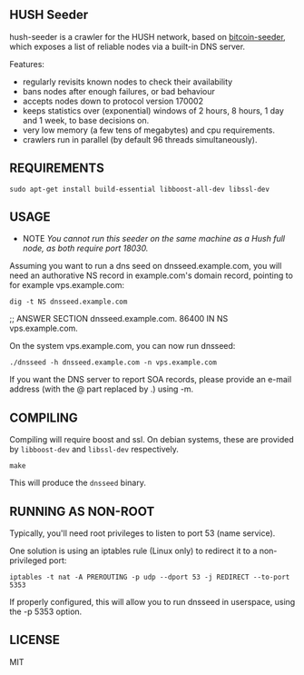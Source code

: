 ## HUSH Seeder


hush-seeder is a crawler for the HUSH network, based on [bitcoin-seeder](https://github.com/sipa/bitcoin-seeder),  which exposes a list
of reliable nodes via a built-in DNS server.

Features:
* regularly revisits known nodes to check their availability
* bans nodes after enough failures, or bad behaviour
* accepts nodes down to protocol version 170002
* keeps statistics over (exponential) windows of 2 hours, 8 hours,
  1 day and 1 week, to base decisions on.
* very low memory (a few tens of megabytes) and cpu requirements.
* crawlers run in parallel (by default 96 threads simultaneously).

## REQUIREMENTS


	sudo apt-get install build-essential libboost-all-dev libssl-dev

## USAGE

* NOTE *You cannot run this seeder on the same machine as a Hush full
node, as both require port 18030.*

Assuming you want to run a dns seed on dnsseed.example.com, you will
need an authorative NS record in example.com's domain record, pointing
to for example vps.example.com:

	dig -t NS dnsseed.example.com

;; ANSWER SECTION
dnsseed.example.com.   86400    IN      NS     vps.example.com.

On the system vps.example.com, you can now run dnsseed:

	./dnsseed -h dnsseed.example.com -n vps.example.com

If you want the DNS server to report SOA records, please provide an
e-mail address (with the @ part replaced by .) using -m.

## COMPILING

Compiling will require boost and ssl.  On debian systems, these are provided
by `libboost-dev` and `libssl-dev` respectively.

	make

This will produce the `dnsseed` binary.


## RUNNING AS NON-ROOT


Typically, you'll need root privileges to listen to port 53 (name service).

One solution is using an iptables rule (Linux only) to redirect it to
a non-privileged port:

	iptables -t nat -A PREROUTING -p udp --dport 53 -j REDIRECT --to-port 5353

If properly configured, this will allow you to run dnsseed in userspace, using
the -p 5353 option.

## LICENSE

MIT
